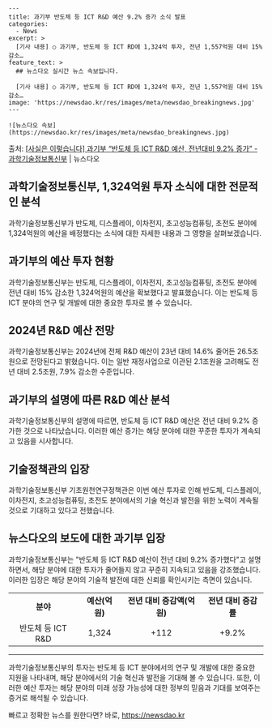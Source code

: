     ---
    title: 과기부 반도체 등 ICT R&D 예산 9.2% 증가 소식 발표
    categories:
      - News
    excerpt: >
      [기사 내용] ○ 과기부, 반도체 등 ICT RD에 1,324억 투자, 전년 1,557억원 대비 15% 감소…
    feature_text: >
      ## 뉴스다오 실시간 뉴스 속보입니다.
    
      [기사 내용] ○ 과기부, 반도체 등 ICT RD에 1,324억 투자, 전년 1,557억원 대비 15% 감소…
    image: 'https://newsdao.kr/res/images/meta/newsdao_breakingnews.jpg'
    ---
    
    ![뉴스다오 속보](https://newsdao.kr/res/images/meta/newsdao_breakingnews.jpg)

<p>출처: <a href="https://newsdao.kr/3062" rel="dofollow">[사실은 이렇습니다] 과기부 “반도체 등 ICT R&D 예산, 전년대비 9.2% 증가” - 과학기술정보통신부</a> | 뉴스다오</p>

<h2>과학기술정보통신부, 1,324억원 투자 소식에 대한 전문적인 분석</h2>
<p data-ke-size="size16">과학기술정보통신부가 반도체, 디스플레이, 이차전지, 초고성능컴퓨팅, 초전도 분야에 1,324억원의 예산을 배정했다는 소식에 대한 자세한 내용과 그 영향을 살펴보겠습니다.</p>

<h2 data-ke-size="size26">과기부의 예산 투자 현황</h2>
<p data-ke-size="size16">과학기술정보통신부는 반도체, 디스플레이, 이차전지, 초고성능컴퓨팅, 초전도 분야에 전년 대비 15% 감소한 1,324억원의 예산을 확보했다고 발표했습니다. 이는 반도체 등 ICT 분야의 연구 및 개발에 대한 중요한 투자로 볼 수 있습니다.</p>

<h2 data-ke-size="size26">2024년 R&D 예산 전망</h2>
<p data-ke-size="size16">과학기술정보통신부는 2024년에 전체 R&D 예산이 23년 대비 14.6% 줄어든 26.5조원으로 전망된다고 밝혔습니다. 이는 일반 재정사업으로 이관된 2.1조원을 고려해도 전년 대비 2.5조원, 7.9% 감소한 수준입니다.</p>

<h2 data-ke-size="size26">과기부의 설명에 따른 R&D 예산 분석</h2>
<p data-ke-size="size16">과학기술정보통신부의 설명에 따르면, 반도체 등 ICT R&D 예산은 전년 대비 9.2% 증가한 것으로 나타났습니다. 이러한 예산 증가는 해당 분야에 대한 꾸준한 투자가 계속되고 있음을 시사합니다.</p>

<h2 data-ke-size="size26">기술정책관의 입장</h2>
<p data-ke-size="size16">과학기술정보통신부 기초원천연구정책관은 이번 예산 투자로 인해 반도체, 디스플레이, 이차전지, 초고성능컴퓨팅, 초전도 분야에서의 기술 혁신과 발전을 위한 노력이 계속될 것으로 기대하고 있다고 전했습니다.</p>

<h2 data-ke-size="size26">뉴스다오의 보도에 대한 과기부 입장</h2>
<p data-ke-size="size16">과학기술정보통신부는 "반도체 등 ICT R&D 예산이 전년 대비 9.2% 증가했다"고 설명하면서, 해당 분야에 대한 투자가 줄어들지 않고 꾸준히 지속되고 있음을 강조했습니다. 이러한 입장은 해당 분야의 기술적 발전에 대한 신뢰를 확인시키는 측면이 있습니다.</p>

<table>
	<tbody>
		<tr>
			<td style="text-align: center; height: 17px;"><b>분야</b></td>
			<td style="text-align: center; height: 17px;"><b>예산(억원)</b></td>
			<td style="text-align: center; height: 17px;"><b>전년 대비 증감액(억원)</b></td>
			<td style="text-align: center; height: 17px;"><b>전년 대비 증감률</b></td>
		</tr>
		<tr>
			<td style="text-align: center; height: 17px;">반도체 등 ICT R&D</td>
			<td style="text-align: center; height: 17px;">1,324</td>
			<td style="text-align: center; height: 17px;">+112</td>
			<td style="text-align: center; height: 17px;">+9.2%</td>
		</tr>
	</tbody>
</table>
<hr>
<p data-ke-size="size16">과학기술정보통신부의 투자는 반도체 등 ICT 분야에서의 연구 및 개발에 대한 중요한 지원을 나타내며, 해당 분야에서의 기술 혁신과 발전을 기대해 볼 수 있습니다. 또한, 이러한 예산 투자는 해당 분야의 미래 성장 가능성에 대한 정부의 믿음과 기대를 보여주는 증거로 해석될 수 있습니다.</p> 

빠르고 정확한 뉴스를 원한다면? 바로, <a href="https://newsdao.kr" rel="dofollow">https://newsdao.kr</a>


    

